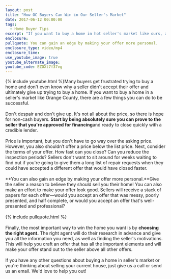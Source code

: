 ```yaml
---
layout: post
title: "How OC Buyers Can Win in Our Seller's Market"
date: 2017-06-12 00:00:00
tags:
  - Home Buyer Tips
excerpt: "If you want to buy a home in hot seller's market like ours, all hope is not lost. These tips will help you craft an offer that's irresistible to sellers."
enclosure:
pullquote: You can gain an edge by making your offer more personal.
enclosure_type: video/mp4
enclosure_time:
use_youtube_image: true
youtube_alternate_image:
youtube_code: EZOXt7f37vg
---
```



{% include youtube.html %}Many buyers get frustrated trying to buy a home and don't even know why a seller didn't accept their offer and ultimately give up trying to buy a home. If you want to buy a home in a seller's market like Orange County, there are a few things you can do to be successful.&nbsp;
<br>&nbsp;
<br>Don't despair and don't give up. It's not all about the price, so there is hope for non-cash buyers. **Start by being absolutely sure you can prove to the seller that you're approved for financing**and ready to close quickly with a credible lender.&nbsp;
<br>&nbsp;
<br>Price is important, but you don't have to go way over the asking price. However, you also shouldn’t offer a price below the list price. Next, consider the terms of your offer. How fast can you close? Can you reduce the inspection periods? Sellers don't want to sit around for weeks waiting to find out if you're going to give them a long list of repair requests when they could have accepted a different offer that would have closed faster.
<br>&nbsp;
<br>**You can also gain an edge by making your offer more personal.**Give the seller a reason to believe they should sell you their home! You can also make an effort to make your offer look good. Sellers will receive a stack of papers for each offer—would you accept an offer that was messy, poorly presented, and half complete, or would you accept an offer that's well-presented and professional?
<br>
<br>{% include pullquote.html %}
<br>&nbsp;
<br>Finally, the most important way to win the home you want is by **choosing the right agent.** The right agent will do their research in advance and give you all the information you need, as well as finding the seller's motivations. This will help you craft an offer that has all the important elements and will make your offer stand out to the seller above all other offers.
<br>&nbsp;
<br>If you have any other questions about buying a home in seller's market or you're thinking about selling your current house, just give us a call or send us an email. We'd love to help you out!